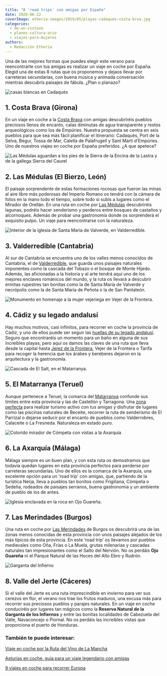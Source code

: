 ```yaml
---
title: "8 'road trips' con amigas por España"
date: 2020-06-22
coverImage: etheria-images/2019/05/playas-cadaques-costa-brva.jpg
categories: 
  - de-un-vistazo
  - planes-cultura-ocio
  - viajes-para-mujeres
authors: 
  - Redacción Etheria
---
```


Una de las mejores formas que puedes elegir este verano para reencontrarte con tus amigas es realizar un viaje en coche por España. Elegid una de estas 8 rutas que os proponemos y dejaos llevar por carreteras secundarias, con buena música y animada conversación mientras descubrís paisajes de fábula. ¿Plan o planazo?

![casas blancas en Cadaqués](etheria-images/2019/05/playas-cadaques-costa-brva.jpg "Playa de Cadaqués (Costa Brava). © Félix Lorenzo")

## 1\. Costa Brava (Girona)

En un viaje en coche a la [Costa 
Brava](https://etheriamagazine.com/2019/05/28/pueblos-imprescindibles-viaje-amigas-costa-brava/) 
con amigas descubriréis pueblos preciosos llenos de encanto, calas diminutas de agua 
transparente y restos arqueológicos como los de Empúries. Nuestra propuesta se centra en 
seis pueblos para que sea más fácil planificar el itinerario: Cadaqués, Port de la 
Selva, Begur, Tossa de Mar, Calella de Palafrugell y Sant Martí d’Empúries. Uno de 
nuestros viajes en coche por España preferidos. ¿A que apetece? 

![Las Médulas aguardan a los pies de la Sierra de la Encina de la Lastra y de la gallega Sierra del Caurel](etheria-images/2020/04/viajar-sola-leon-medulas.jpg "Las Médulas aguardan a los pies de la Sierra de la Encina de la Lastra y de la gallega Sierra del Caurel (al fondo). © KR")

## 2\. Las Médulas (El Bierzo, León)

El paisaje sorprendente de estas formaciones rocosas que fueron las minas al aire libre 
más poderosas del Imperio Romano os tendrá con la cámara de fotos en la mano todo el 
tiempo, sobre todo si subís a lugares como el Mirador de Orellán. En una ruta en coche 
por [Las 
Médulas](https://etheriamagazine.com/2020/05/11/escapadas-por-espana-las-medulas-leon/) 
descubriréis lagunas, podréis hacer senderismo y perderos entre bosques de castaños y 
alcornoques. Además de probar una gastronomía donde os sorprenderá el exquisito pulpo. 
Un viaje para reencontrarse con la naturaleza. 

![Interior de la iglesia de Santa Maria de Valverde, en Valderredible.](etheria-images/2019/08/santa-maria-valverde-valderredible-e1565600806387.jpg "Iglesia de Santa Maria de Valverde, en Valderredible.")

## 3\. Valderredible (Cantabria)

Al sur de Cantabria se encuentra uno de los valles menos conocidos de Cantabria, el de [Valderredible](https://etheriamagazine.com/2019/08/26/que-ver-valderredible-cantabria/), 
que guarda unos paisajes naturales imponentes como la cascada del Tobazo o el bosque de 
Monte Hijedo. Además, las aficionadas a la historia y al arte tendrá aquí uno de los 
mejores enclaves románicos del mundo, y la ruta os llevará a descubrir ermitas rupestres 
tan bonitas como la de Santa María de Valverde y necrópolis como la de Santa María de 
Peñota o la de San Pantaleón. 

![Monumento en homenaje a la mujer vejeriega en Vejer de la Frontera.](etheria-images/2019/05/viaje-cadiz-mujer-tapada-vejer.jpg "Monumento en homenaje a la mujer vejeriega en Vejer de la Frontera. © K.R.")

## 4\. Cádiz y su legado andalusí

Hay muchos motivos, casi infinitos, para recorrer en coche la provincia de Cádiz, y uno 
de ellos puede ser seguir las [huellas de su legado 
andalusí](https://etheriamagazine.com/2019/05/20/viajar-con-amigas-que-hacer-en-cadiz/). 
Seguro que encontraréis un momento para un baño en alguna de sus increíbles playas, pero 
aquí os damos las claves de una ruta que lleva desde la capital hasta [Jerez de la 
Frontera](https://etheriamagazine.com/2020/06/10/viajes-por-espana-jerez-sola-o-con-amigas/), 
Vejer de la Frontera o Tarifa para recoger la herencia que los árabes y bereberes 
dejaron en la arquitectura y la gastronomía. 

![Cascada de El Salt, en el Matarranya.](etheria-images/2019/06/viaje-matarranya-el-salt.jpg "El Salt en la comarca de Matarranya. © Carmen Giró")

## 5\. El Matarranya (Teruel)

Aunque pertenece a Teruel, la comarca del [Matarranya](https://etheriamagazine.com/2019/07/16/que-hacer-en-matarranya-piscinas-naturales-verano/) 
confunde sus límites entre esta provincia y las de Castellón y Tarragona. Una [zona 
perfecta](http://matarranyaturismo.es) para realizar turismo activo con tus amigas y 
disfrutar de lugares como las piscinas naturales de Beceite, recorrer la ruta de 
senderismo de El Parrizal o dejarse seducir por el encanto de pueblos como Valderrobres, 
Calaceite o La Fresneda. Naturaleza en estado puro. 

![Colorido mirador de Cómpeta con vistas a la Axarquía](etheria-images/2020/06/viajar-sola-axarquia-mirador-competa.jpg "Mirador de Cómpeta, en la Axarquía malagueña. © Cristina Fernández")

## 6\. La Axarquía (Málaga)

Málaga siempre es un buen plan, y con esta ruta os demostramos que todavía quedan 
lugares en esta provincia perfectos para perderse por carreteras secundarias. Uno de 
ellos es la comarca de la Axarquía, una excelente opción para un 'road trip' con amigas, 
que, partiendo de la turística Nerja, lleva a pueblos tan bonitos como Frigiliana, 
Cómpeta o Sedeña, rodeados de paisajes serranos, buena gastronomía y un ambiente de 
pueblo de los de antes. 

![Iglesia enclavada en la roca en Ojo Guareña.](etheria-images/2019/05/ruta-merindades-ojo-guarena.jpg "Ojo Guareña es uno de los complejos kársticos más grandes del mundo. © KR")

## 7\. Las Merindades (Burgos)

Una ruta en coche por [Las 
Merindades](https://etheriamagazine.com/2019/06/04/que-ver-hacer-ruta-merindades-burgos/) 
de Burgos os descubrirá una de las zonas menos conocidas de esta provincia con unos 
paisajes alejados de los más típicos de esta provincia. En este ‘road trip’ os llevamos 
por pueblos medievales como Oña, Frías o La Muela, grutas milenarias y cascadas 
naturales tan impresionantes como el Salto del Nervión. No os perdáis **Ojo Guareña** ni 
el Parque Natural de las Hoces del Alto Ebro y Rudrón. 

![Garganta del Infierno](etheria-images/2020/06/garganta-infierno-los-pilones-caceres.jpg "Garganta de los Infiernos, en el Valle del Jerte.")

## 8\. Valle del Jerte (Cáceres)

Si el valle del Jerte es una ruta imprescindible en invierno para ver sus cerezos en 
flor, el verano nos trae los frutos maduros, una excusa más para recorrer sus preciosos 
pueblos y parajes naturales. En un viaje en coche conduciréis por lugares tan mágicos 
como la **Reserva Natural de la Garganta de los Infiernos** y entre las bonitas 
localidades de Cabezuela del Valle, Navaconcejo o Piornal. No os perdáis las increíbles 
vistas que proporciona el puerto de Honduras. 

### También te puede interesar:

[Viaje en coche por la Ruta del Vino de La 
Mancha](https://etheriamagazine.com/2019/03/20/ruta-del-vino-de-la-mancha/) 

[Asturias en coche, guía para un viaje legendario con 
amigas](https://etheriamagazine.com/2022/01/17/asturias-en-coche-guia-imprescindible/) 

[9 viajes en coche para recorrer 
Europa](https://etheriamagazine.com/2020/03/23/road-trips-por-europa-verano-viajes-en-coche/)
